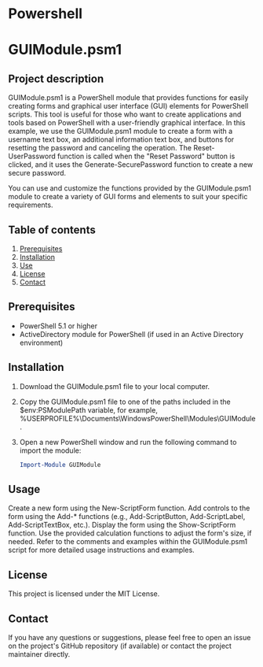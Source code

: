 
# Powershell
# GUIModule.psm1

## Project description

GUIModule.psm1 is a PowerShell module that provides functions for easily creating forms and graphical user interface (GUI) elements for PowerShell scripts. This tool is useful for those who want to create applications and tools based on PowerShell with a user-friendly graphical interface. In this example, we use the GUIModule.psm1 module to create a form with a username text box, an additional information text box, and buttons for resetting the password and canceling the operation. The Reset-UserPassword function is called when the "Reset Password" button is clicked, and it uses the Generate-SecurePassword function to create a new secure password.

You can use and customize the functions provided by the GUIModule.psm1 module to create a variety of GUI forms and elements to suit your specific requirements.

## Table of contents

1. [Prerequisites](#prerequsites)
2. [Installation](#installation)
3. [Use](#use)
4. [License](#license)
5. [Contact](#contact)

## Prerequisites

- PowerShell 5.1 or higher
- ActiveDirectory module for PowerShell (if used in an Active Directory environment)

## Installation

1. Download the GUIModule.psm1 file to your local computer.
2. Copy the GUIModule.psm1 file to one of the paths included in the $env:PSModulePath variable, for example, %USERPROFILE%\Documents\WindowsPowerShell\Modules\GUIModule.
3. Open a new PowerShell window and run the following command to import the module:

   ```powershell
   Import-Module GUIModule

## Usage

Create a new form using the New-ScriptForm function.
Add controls to the form using the Add-* functions (e.g., Add-ScriptButton, Add-ScriptLabel, Add-ScriptTextBox, etc.).
Display the form using the Show-ScriptForm function.
Use the provided calculation functions to adjust the form's size, if needed.
Refer to the comments and examples within the GUIModule.psm1 script for more detailed usage instructions and examples.

## License

This project is licensed under the MIT License.

## Contact

If you have any questions or suggestions, please feel free to open an issue on the project's GitHub repository (if available) or contact the project maintainer directly.
